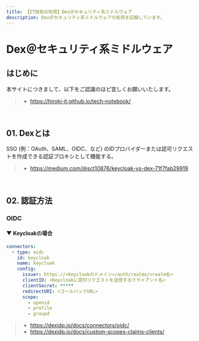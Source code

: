 ```yaml
---
title: 【IT技術の知見】Dex＠セキュリティ系ミドルウェア
description: Dex＠セキュリティ系ミドルウェアの知見を記録しています。
---
```


# Dex＠セキュリティ系ミドルウェア

## はじめに

本サイトにつきまして、以下をご認識のほど宜しくお願いいたします。

> - https://hiroki-it.github.io/tech-notebook/

<br>

## 01. Dexとは

SSO (例：OAuth、SAML、OIDC、など) のIDプロバイダーまたは認可リクエストを作成できる認証プロキシとして機能する。

> - https://medium.com/@sct10876/keycloak-vs-dex-71f7fab29919

<br>

## 02. 認証方法

### OIDC

#### ▼ Keycloakの場合

```yaml
connectors:
  - type: oidc
    id: keycloak
    name: keycloak
    config:
      issuer: https://<Keycloakのドメイン>/auth/realms/<realm名>
      clientID: <Keycloakに認可リクエストを送信するクライアント名>
      clientSecret: *****
      redirectURI: <コールバックURL>
      scope:
        - openid
        - profile
        - groupd
```

> - https://dexidp.io/docs/connectors/oidc/
> - https://dexidp.io/docs/custom-scopes-claims-clients/

<br>
